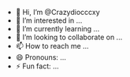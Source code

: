 - 👋 Hi, I’m @Crazydiocccxy
- 👀 I’m interested in ...
- 🌱 I’m currently learning ...
- 💞️ I’m looking to collaborate on ...
- 📫 How to reach me ...
- 😄 Pronouns: ...
- ⚡ Fun fact: ...

<!---
Crazydiocccxy/Crazydiocccxy is a ✨ special ✨ repository because its `README.md` (this file) appears on your GitHub profile.
You can click the Preview link to take a look at your changes.
--->
